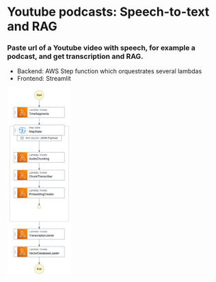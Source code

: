 # Youtube podcasts: Speech-to-text and RAG
### Paste url of a Youtube video with speech, for example a podcast, and get transcription and RAG.  
* Backend: AWS Step function which orquestrates several lambdas
* Frontend: Streamlit

<!-- ![Step functions graph](https://github.com/aguille-vert/podcasts/blob/main/step_functions_graph.png) -->

<a href="https://github.com/aguille-vert/podcasts/blob/main/step_functions_graph.png" target="_blank">
    <img src="https://github.com/aguille-vert/podcasts/blob/main/step_functions_graph.png" alt="Step functions graph" width="150"/>
</a>
